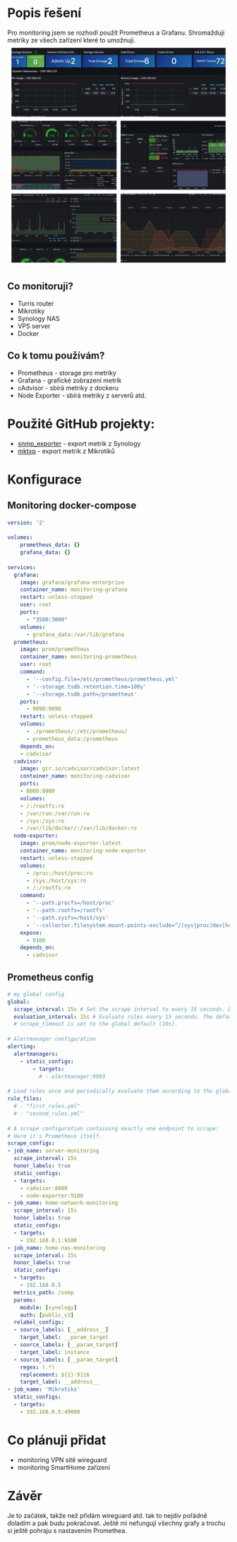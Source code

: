 # Popis řešení
Pro monitoring jsem se rozhodl použít Prometheus a Grafanu.
Shromažduji metriky ze všech zařízení které to umožnují.
![Alt text](https://github.com/jakubsindelar/monitoring/blob/main/img/title.jpeg?raw=true "title image")

## Co monitoruji?
- Turris router 
- Mikrotiky
- Synology NAS
- VPS server
- Docker

## Co k tomu používám?
- Prometheus - storage pro metriky
- Grafana - grafické zobrazení metrik
- cAdvisor - sbírá metriky z dockeru
- Node Exporter - sbírá metriky z serverů atd.

# Použité GitHub projekty:
- [snmp_exporter](https://github.com/prometheus/snmp_exporter) - export metrik z Synology
- [mktxp](https://github.com/akpw/mktxp/tree/main) - export metrik z Mikrotiků

# Konfigurace
## Monitoring docker-compose

```yaml
version: '2'

volumes:
    prometheus_data: {}
    grafana_data: {}

services:
  grafana:
    image: grafana/grafana-enterprise
    container_name: monitoring-grafana
    restart: unless-stopped
    user: root
    ports:
      - "3580:3000"
    volumes:
      - grafana_data:/var/lib/grafana
  prometheus:
    image: prom/prometheus
    container_name: monitoring-prometheus
    user: root
    command:
      - '--config.file=/etc/prometheus/prometheus.yml'
      - '--storage.tsdb.retention.time=100y'
      - '--storage.tsdb.path=/prometheus'
    ports:
      - 9090:9090
    restart: unless-stopped
    volumes:
      - ./prometheus/:/etc/prometheus/
      - prometheus_data:/prometheus
    depends_on:
    - cadvisor
  cadvisor:
    image: gcr.io/cadvisor/cadvisor:latest
    container_name: monitoring-cadvisor
    ports:
    - 8080:8080
    volumes:
    - /:/rootfs:ro
    - /var/run:/var/run:rw
    - /sys:/sys:ro
    - /var/lib/docker/:/var/lib/docker:ro
  node-exporter:
    image: prom/node-exporter:latest
    container_name: monitoring-node-exporter
    restart: unless-stopped
    volumes:
      - /proc:/host/proc:ro
      - /sys:/host/sys:ro
      - /:/rootfs:ro
    command:
      - '--path.procfs=/host/proc'
      - '--path.rootfs=/rootfs'
      - '--path.sysfs=/host/sys'
      - '--collector.filesystem.mount-points-exclude=^/(sys|proc|dev|host|etc)($$|/)'
    expose:
      - 9100
    depends_on:
      - cadvisor
```

## Prometheus config 

```yaml
# my global config
global:
  scrape_interval: 15s # Set the scrape interval to every 15 seconds. Default is every 1 minute.
  evaluation_interval: 15s # Evaluate rules every 15 seconds. The default is every 1 minute.
  # scrape_timeout is set to the global default (10s).

# Alertmanager configuration
alerting:
  alertmanagers:
    - static_configs:
        - targets:
          # - alertmanager:9093

# Load rules once and periodically evaluate them according to the global 'evaluation_interval'.
rule_files:
  # - "first_rules.yml"
  # - "second_rules.yml"

# A scrape configuration containing exactly one endpoint to scrape:
# Here it's Prometheus itself.
scrape_configs:
- job_name: server-monitoring 
  scrape_interval: 15s
  honor_labels: true
  static_configs:
  - targets:
    - cadvisor:8080
    - node-exporter:9100
- job_name: home-network-monitoring 
  scrape_interval: 15s
  honor_labels: true
  static_configs:
  - targets:
    - 192.168.0.1:9100
- job_name: home-nas-monitoring 
  scrape_interval: 15s
  honor_labels: true
  static_configs:
  - targets:
    - 192.168.0.5
  metrics_path: /snmp
  params:
    module: [synology]
    auth: [public_v3]
  relabel_configs:
  - source_labels: [__address__]
    target_label: __param_target
  - source_labels: [__param_target]
    target_label: instance
  - source_labels: [__param_target]
    regex: (.*)
    replacement: ${1}:9116
    target_label: __address__
- job_name: 'Mikrotiks'
  static_configs:
  - targets:
    - 192.168.0.5:49090
```

# Co plánuji přidat
- monitoring VPN sítě wireguard
- monitoring SmartHome zařízení

# Závěr
Je to začátek, takže než přidám wireguard atd. tak to nejdív pořádně doladím a pak budu pokračovat. Ještě mi nefungují všechny grafy a trochu si ještě pohraju s nastavením Promethea.
